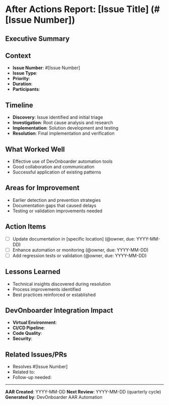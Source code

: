 # After Actions Report: [Issue Title] (#[Issue Number])

## Executive Summary

<!-- Brief description of what was accomplished -->

## Context

- **Issue Number**: #[Issue Number]
- **Issue Type**: <!-- Bug/Feature/Enhancement/Infrastructure -->
- **Priority**: <!-- Critical/High/Medium/Low -->
- **Duration**: <!-- Start Date to End Date -->
- **Participants**: <!-- @username1, @username2 -->

## Timeline

<!-- Key milestones and activities -->

- **Discovery**: Issue identified and initial triage
- **Investigation**: Root cause analysis and research
- **Implementation**: Solution development and testing
- **Resolution**: Final implementation and verification

## What Worked Well

<!-- Successful patterns and effective processes -->

- Effective use of DevOnboarder automation tools
- Good collaboration and communication
- Successful application of existing patterns

## Areas for Improvement

<!-- Process bottlenecks and improvement opportunities -->

- Earlier detection and prevention strategies
- Documentation gaps that caused delays
- Testing or validation improvements needed

## Action Items

<!-- Specific improvements to implement -->

- [ ] Update documentation in [specific location] (@owner, due: YYYY-MM-DD)
- [ ] Enhance automation or monitoring (@owner, due: YYYY-MM-DD)
- [ ] Add regression tests or validation (@owner, due: YYYY-MM-DD)

## Lessons Learned

<!-- Key insights and knowledge gained -->

- Technical insights discovered during resolution
- Process improvements identified
- Best practices reinforced or established

## DevOnboarder Integration Impact

<!-- How this relates to project standards -->

- **Virtual Environment**: <!-- Any dependency or setup impacts -->
- **CI/CD Pipeline**: <!-- Automation or workflow effects -->
- **Code Quality**: <!-- Impact on coverage or standards -->
- **Security**: <!-- Enhanced Potato Policy or security considerations -->

## Related Issues/PRs

<!-- Cross-references to related work -->

- Resolves #[Issue Number]
- Related to: <!-- #other-issues -->
- Follow-up needed: <!-- #future-issues -->

---

**AAR Created**: YYYY-MM-DD
**Next Review**: YYYY-MM-DD (quarterly cycle)
**Generated by**: DevOnboarder AAR Automation
